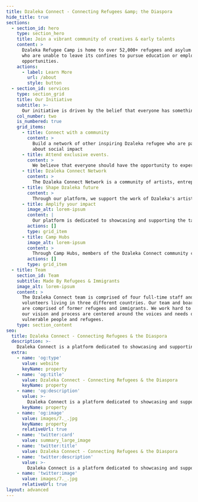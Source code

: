 ```yaml
---
title: Dzaleka Connect - Connecting Refugees &amp; the Diaspora
hide_title: true
sections:
  - section_id: hero
    type: section_hero
    title: Join a vibrant community of creatives & early talents
    content: >
      Dzaleka Refugee Camp is home to over 52,000+ refugees and asylum seekers,
      who are unable to leave its confines to pursue education or employment
      opportunities. 
    actions:
      - label: Learn More
        url: /about
        style: button
  - section_id: services
    type: section_grid
    title: Our Initiative
    subtitle: >-
      Our initiative is driven by the belief that everyone has something unique and valuable to contribute, and that everyone deserves the opportunity to share their gifts with the world. We are committed to amplifying the voices and talents of the Dzaleka community and helping these talented individuals reach their full potential.
    col_number: two
    is_numbered: true
    grid_items:
      - title: Connect with a community
        content: >
          Build a network of other inspiring Dzaleka refugee who are passionate
          about social impact
      - title: Attend exclusive events.
        content: >
          We believe that everyone should have the opportunity to experience the incredible talents and creativity of the artists, entrepreneurs, and creators living in the Dzaleka refugee camp. That's why we offer a variety of exclusive events that allow you to get an up-close and personal look at the work of these talented individuals.
      - title: Dzaleka Connect Network
        content: >
          The Dzaleka Connect Network is a community of artists, entrepreneurs, and creators living in the Dzaleka refugee camp who are using their talents to make a difference in the world. Our network is a place for these talented individuals to connect with each other, share their work, and collaborate on projects that make a positive impact in the community.
      - title: Shape Dzaleka future
        content: >
          Through our platform, we support the work of Dzaleka's artists, entrepreneurs, and creators and help them share their talents and ideas with a wider audience. We also provide resources and support to help these talented individuals grow and succeed in their fields.
      - title: Amplify your impact
        image_alt: lorem-ipsum
        content: |
          Our platform is dedicated to showcasing and supporting the talents and creativity of the individuals living in the Dzaleka refugee camp. Through profiles, interviews, and features, we highlight the work of Dzaleka's artists, entrepreneurs, and creators and share their stories with a wider audience.
        actions: []
        type: grid_item
      - title: Camp Hubs
        image_alt: lorem-ipsum
        content: >
          Through Camp Hubs, members of the Dzaleka Connect community can gather, collaborate, and access resources and support. Our Camp Hubs serve as a hub of activity and innovation, bringing together talented individuals from all corners of the Dzaleka refugee camp.
        actions: []
        type: grid_item
  - title: Team
    section_id: Team
    subtitle: Made By Refugees & Immigrants
    image_alt: lorem-ipsum
    content: >
      The Dzaleka Connect team is comprised of four full-time staff and
      volunteers living in three different countries. Our team and board members
      are comprised of former refugees and immigrants. We work hard to ensure
      our vision and process are centered around the voices and needs of
      vulnerable people and refugees.
    type: section_content
seo:
  title: Dzaleka Connect - Connecting Refugees & the Diaspora
  description: >-
    Dzaleka Connect is a platform dedicated to showcasing and supporting the talented artists, entrepreneurs, and creators living in the Dzaleka refugee camp.
  extra:
    - name: 'og:type'
      value: website
      keyName: property
    - name: 'og:title'
      value: Dzaleka Connect - Connecting Refugees & the Diaspora
      keyName: property
    - name: 'og:description'
      value: >-
        Dzaleka Connect is a platform dedicated to showcasing and supporting the talented artists, entrepreneurs, and creators living in the Dzaleka refugee camp.
      keyName: property
    - name: 'og:image'
      value: images/7._.jpg
      keyName: property
      relativeUrl: true
    - name: 'twitter:card'
      value: summary_large_image
    - name: 'twitter:title'
      value: Dzaleka Connect - Connecting Refugees & the Diaspora
    - name: 'twitter:description'
      value: >-
        Dzaleka Connect is a platform dedicated to showcasing and supporting the talented artists, entrepreneurs, and creators living in the Dzaleka refugee camp.
    - name: 'twitter:image'
      value: images/7._.jpg
      relativeUrl: true
layout: advanced
---
```

